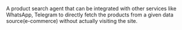A product search agent that can be integrated with other services like WhatsApp, Telegram to directly fetch the products from a given data source(e-commerce) without actually visiting the site.
